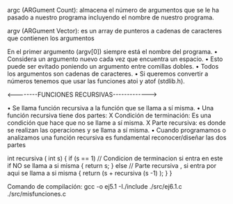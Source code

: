 argc (ARGument Count): almacena el número de
argumentos que se le ha pasado a nuestro programa
incluyendo el nombre de nuestro programa.

argv (ARGument Vector): es un array de punteros a
cadenas de caracteres que contienen los argumentos


En el primer argumento (argv[0]) siempre está el nombre del
programa.
• Considera un argumento nuevo cada vez que encuentra un
espacio.
• Esto puede ser evitado poniendo un argumento entre comillas
dobles.
• Todos los argumentos son cadenas de caracteres.
• Si queremos convertir a números tenemos que usar las
funciones atoi y atof (stdlib.h).


<--------FUNCIONES RECURSIVAS------------->

• Se llama función recursiva a la función que se llama a sí misma.
• Una función recursiva tiene dos partes:
X Condición de terminación: Es una condición que hace
que no se llame a sí misma.
X Parte recursiva: es donde se realizan las operaciones y se
llama a sí misma.
• Cuando programamos o analizamos una función recursiva es
fundamental reconocer/diseñar las dos partes


int recursiva ( int s)
{
    if (s == 1) // Condicion de terminacion si entra en este if NO se llama a si misma
{
    return s;
}
    else // Parte recursiva , si entra por aqui se llama a si misma
{
    return (s + recursiva (s -1) );
}
}



Comando de compilación:  gcc -o ej5.1 -I./include ./src/ej6.1.c ./src/misfunciones.c